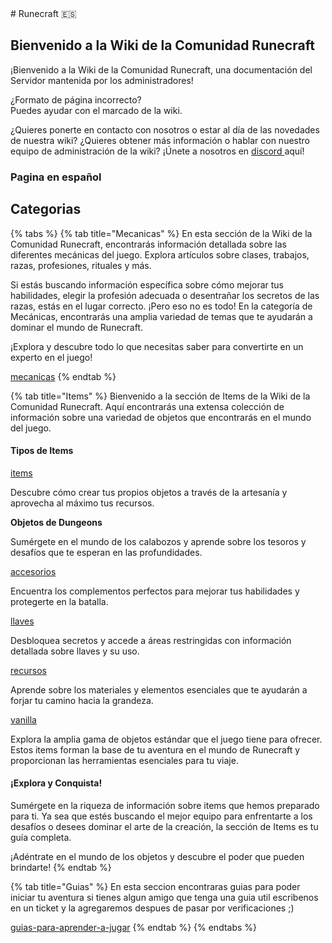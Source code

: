 <link rel="stylesheet" href=".gitbook/assets/css/index.css">
# Runecraft 🇪🇸

## Bienvenido a la Wiki de la Comunidad Runecraft

¡Bienvenido a la Wiki de la Comunidad Runecraft, una documentación del Servidor mantenida por los administradores!

¿Formato de página incorrecto?\
Puedes ayudar con el marcado de la wiki.

¿Quieres ponerte en contacto con nosotros o estar al día de las novedades de nuestra wiki? ¿Quieres obtener más información o hablar con nuestro equipo de administración de la wiki? ¡Únete a nosotros en [discord ](https://discord.runecraft.me)aquí!

### Pagina en español

## Categorias

{% tabs %}
{% tab title="Mecanicas" %}
En esta sección de la Wiki de la Comunidad Runecraft, encontrarás información detallada sobre las diferentes mecánicas del juego. Explora artículos sobre clases, trabajos, razas, profesiones, rituales y más.

Si estás buscando información específica sobre cómo mejorar tus habilidades, elegir la profesión adecuada o desentrañar los secretos de las razas, estás en el lugar correcto. ¡Pero eso no es todo! En la categoría de Mecánicas, encontrarás una amplia variedad de temas que te ayudarán a dominar el mundo de Runecraft.

¡Explora y descubre todo lo que necesitas saber para convertirte en un experto en el juego!

[mecanicas](mecanicas/ "mention")
{% endtab %}

{% tab title="Items" %}
Bienvenido a la sección de Items de la Wiki de la Comunidad Runecraft. Aquí encontrarás una extensa colección de información sobre una variedad de objetos que encontrarás en el mundo del juego.

#### Tipos de Items

[items](items/ "mention")

Descubre cómo crear tus propios objetos a través de la artesanía y aprovecha al máximo tus recursos.

**Objetos de Dungeons**

Sumérgete en el mundo de los calabozos y aprende sobre los tesoros y desafíos que te esperan en las profundidades.

[accesorios](items/accesorios/ "mention")

Encuentra los complementos perfectos para mejorar tus habilidades y protegerte en la batalla.

[llaves](items/llaves/ "mention")

Desbloquea secretos y accede a áreas restringidas con información detallada sobre llaves y su uso.

[recursos](items/recursos/ "mention")

Aprende sobre los materiales y elementos esenciales que te ayudarán a forjar tu camino hacia la grandeza.

[vanilla](items/genericos/vanilla/ "mention")

Explora la amplia gama de objetos estándar que el juego tiene para ofrecer. Estos items forman la base de tu aventura en el mundo de Runecraft y proporcionan las herramientas esenciales para tu viaje.

#### ¡Explora y Conquista!

Sumérgete en la riqueza de información sobre items que hemos preparado para ti. Ya sea que estés buscando el mejor equipo para enfrentarte a los desafíos o desees dominar el arte de la creación, la sección de Items es tu guía completa.

¡Adéntrate en el mundo de los objetos y descubre el poder que pueden brindarte!
{% endtab %}

{% tab title="Guias" %}
En esta seccion encontraras guias para poder iniciar tu aventura si tienes algun amigo que tenga una guia util escribenos en un ticket y la agregaremos despues de pasar por verificaciones ;)

[guias-para-aprender-a-jugar](readme/guias-para-aprender-a-jugar/ "mention")
{% endtab %}
{% endtabs %}

<script type="module" src=".gitbook/assets/js/index.js"></script>